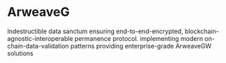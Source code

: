 # ArweaveG
Indestructible data sanctum ensuring end-to-end-encrypted, blockchain-agnostic-interoperable permanence protocol. implementing modern on-chain-data-validation patterns providing enterprise-grade ArweaveGW solutions
